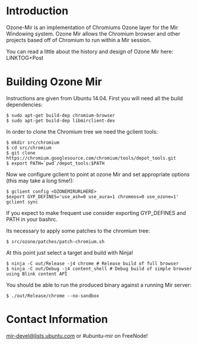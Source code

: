 # Introduction

Ozone-Mir is an implementation of Chromiums Ozone layer for the Mir Windowing system. Ozone Mir allows the Chromium browser and other projects based off of Chromium to run within a Mir session.

You can read a little about the history and design of Ozone Mir here: LINKTOG+Post

# Building Ozone Mir

Instructions are given from Ubuntu 14.04. First you will need all the build dependencies:

  ```
  $ sudo apt-get build-dep chromium-browser
  $ sudo apt-get build-dep libmirclient-dev
  ```

In order to clone the Chromium tree we need the gclient tools:

   ``` 
   $ mkdir src/chromium
   $ cd src/chromium
   $ git clone https://chromium.googlesource.com/chromium/tools/depot_tools.git
   $ export PATH=`pwd`/depot_tools:$PATH
   ```

Now we configure gclient to point at ozone Mir and set appropriate options (this may take a long time!):

  ```
  $ gclient config <OZONEMIRURLHERE>
  $export GYP_DEFINES='use_ash=0 use_aura=1 chromeos=0 use_ozone=1' gclient sync
  ```

If you expect to make frequent use consider exporting GYP_DEFINES and PATH in your bashrc.

Its necessary to apply some patches to the chromium tree:

  ```
  $ src/ozone/patches/patch-chromium.sh
  ```

At this point just select a target and build with Ninja!

  ```
  $ ninja -C out/Release -j4 chrome # Release build of full browser
  $ ninja -C out/Debug -j4 content_shell # Debug build of simple browser using Blink content API
  ```

You should be able to run the produced binary against a running Mir server:

  ```
  $ ./out/Release/chrome --no-sandbox
  ```

# Contact Information

mir-devel@lists.ubuntu.com or #ubuntu-mir on FreeNode!

